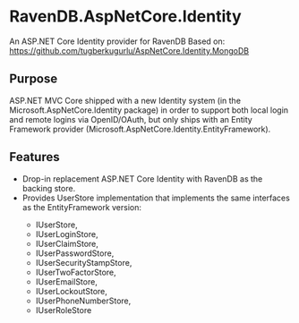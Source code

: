 # RavenDB.AspNetCore.Identity #
An ASP.NET Core Identity provider for RavenDB
Based on: https://github.com/tugberkugurlu/AspNetCore.Identity.MongoDB

## Purpose ##

ASP.NET MVC Core shipped with a new Identity system (in the Microsoft.AspNetCore.Identity package) in order to support both local login and remote logins via OpenID/OAuth, but only ships with an Entity Framework provider (Microsoft.AspNetCore.Identity.EntityFramework).

## Features ##
* Drop-in replacement ASP.NET Core Identity with RavenDB as the backing store.
* Provides UserStore<TUser> implementation that implements the same interfaces as the EntityFramework version:
    * IUserStore<TUser>,
    * IUserLoginStore<TUser>,
    * IUserClaimStore<TUser>,
    * IUserPasswordStore<TUser>,
    * IUserSecurityStampStore<TUser>,
    * IUserTwoFactorStore<TUser>,
    * IUserEmailStore<TUser>,
    * IUserLockoutStore<TUser>,
    * IUserPhoneNumberStore<TUser>,
    * IUserRoleStore<TUser>
